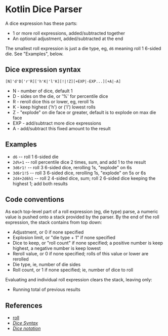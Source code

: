 # Kotlin Dice Parser

A dice expression has these parts:

- 1 or more roll expressions, added/subtracted together
- An optional adjustment, added/subtracted at the end

The smallest roll expression is just a die type, eg, `d6` meaning roll 1
6-sided die.  See "Examples", below.

## Dice expression syntax

```
[N]'d'D['r'R]['h'K|'l'K][!|!Z][+EXP|-EXP...][+A|-A]
```
- N - number of dice, default 1
- D - sides on the die, or '%' for percentile dice
- R - reroll dice this or lower, eg, reroll 1s
- K - keep highest ('h') or ('l') lowest rolls
- Z - "explode" on die face or greater, default is to explode on max die face
- EXP - add/subtract more dice expressions
- A - add/subtract this fixed amount to the result

## Examples

- `d6` -- roll 1 6-sided die
- `2d%+1` -- roll percentile dice 2 times, sum, and add 1 to the result
- `3d6r1!` -- roll 3 6-sided dice, rerolling 1s, "explode" on 6s
- `3d6r1!5` -- roll 3 6-sided dice, rerolling 1s, "explode" on 5s or 6s
- `2d4+2d6h1` -- roll 2 4-sided dice, sum; roll 2 6-sided dice keeping the
  highest 1; add both results

## Code conventions

As each top-level part of a roll expression (eg, die type) parse, a numeric
value is pushed onto a stack provided by the parser.  By the end of the
roll expression, the stack contains from top down:

- Adjustment, or 0 if none specified
- Explosion limit, or "die type + 1" if none specified
- Dice to keep, or "roll count" if none specified; a positive number is
  keep highest, a negative number is keep lowest
- Reroll value, or 0 if none specified; rolls of this value or lower are
  rerolled
- Die type, ie, number of die sides
- Roll count, or 1 if none specified; ie, number of dice to roll

Evaluating and individual roll expression clears the stack, leaving only:

- Running total of previous results

## References

* [roll](https://github.com/matteocorti/roll#examples)
* [_Dice Syntax_](https://rollem.rocks/syntax/)
* [_Dice notation_](https://en.wikipedia.org/wiki/Dice_notation)
